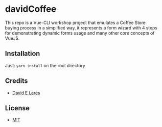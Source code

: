 # davidCoffee

This repo is a Vue-CLI workshop project that emulates a Coffee Store buying process in a simplified way, it represents a form wizard with 4 steps for demonstrating dynamic forms usage and many other core concepts of VueJS.

## Installation

Just: `yarn install` on the root directory

## Credits

 - [David E Lares](https://twitter.com/davidlares3)

## License

 - [MIT](https://opensource.org/licenses/MIT)

